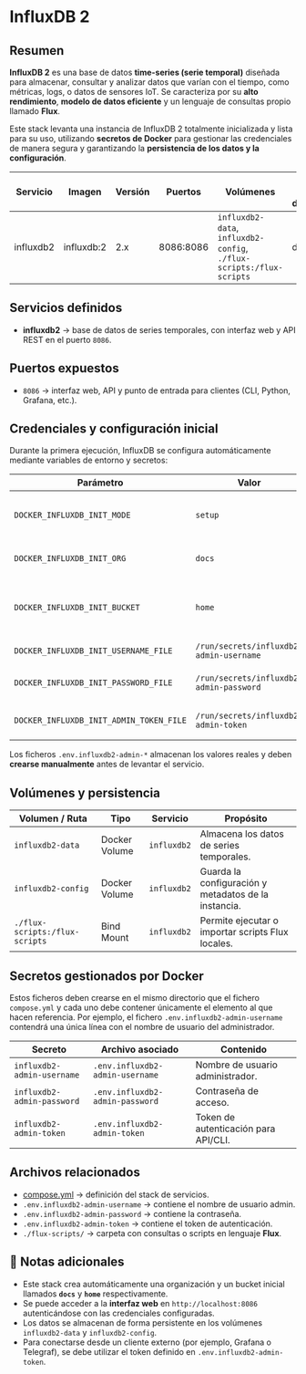 # InfluxDB 2

## Resumen

**InfluxDB 2** es una base de datos **time-series (serie temporal)** diseñada para almacenar, consultar y analizar datos que varían con el tiempo, como métricas, logs, o datos de sensores IoT.
Se caracteriza por su **alto rendimiento**, **modelo de datos eficiente** y un lenguaje de consultas propio llamado **Flux**.

Este stack levanta una instancia de InfluxDB 2 totalmente inicializada y lista para su uso, utilizando **secretos de Docker** para gestionar las credenciales de manera segura y garantizando la **persistencia de los datos y la configuración**.

| Servicio  | Imagen     | Versión | Puertos   | Volúmenes                                                            | Red por defecto |
| --------- | ---------- | ------- | --------- | -------------------------------------------------------------------- | --------------- |
| influxdb2 | influxdb:2 | 2.x     | 8086:8086 | `influxdb2-data`, `influxdb2-config`, `./flux-scripts:/flux-scripts` | default         |


## Servicios definidos

- **influxdb2** → base de datos de series temporales, con interfaz web y API REST en el puerto `8086`.



## Puertos expuestos

- `8086` → interfaz web, API y punto de entrada para clientes (CLI, Python, Grafana, etc.).


## Credenciales y configuración inicial

Durante la primera ejecución, InfluxDB se configura automáticamente mediante variables de entorno y secretos:

| Parámetro                               | Valor                                   | Descripción                                      |
| --------------------------------------- | --------------------------------------- | ------------------------------------------------ |
| `DOCKER_INFLUXDB_INIT_MODE`             | `setup`                                 | Modo de inicialización del contenedor.           |
| `DOCKER_INFLUXDB_INIT_ORG`              | `docs`                                  | Nombre de la organización inicial.               |
| `DOCKER_INFLUXDB_INIT_BUCKET`           | `home`                                  | Bucket por defecto donde se almacenan los datos. |
| `DOCKER_INFLUXDB_INIT_USERNAME_FILE`    | `/run/secrets/influxdb2-admin-username` | Usuario administrador.                           |
| `DOCKER_INFLUXDB_INIT_PASSWORD_FILE`    | `/run/secrets/influxdb2-admin-password` | Contraseña del usuario administrador.            |
| `DOCKER_INFLUXDB_INIT_ADMIN_TOKEN_FILE` | `/run/secrets/influxdb2-admin-token`    | Token de autenticación para la API.              |

Los ficheros `.env.influxdb2-admin-*` almacenan los valores reales y deben **crearse manualmente** antes de levantar el servicio.



## Volúmenes y persistencia

| Volumen / Ruta                 | Tipo          | Servicio    | Propósito                                            |
| ------------------------------ | ------------- | ----------- | ---------------------------------------------------- |
| `influxdb2-data`               | Docker Volume | `influxdb2` | Almacena los datos de series temporales.             |
| `influxdb2-config`             | Docker Volume | `influxdb2` | Guarda la configuración y metadatos de la instancia. |
| `./flux-scripts:/flux-scripts` | Bind Mount    | `influxdb2` | Permite ejecutar o importar scripts Flux locales.    |



## Secretos gestionados por Docker

Estos ficheros deben crearse en el mismo directorio que el fichero `compose.yml` y cada uno debe contener únicamente el elemento al que hacen referencia. Por ejemplo, el fichero `.env.influxdb2-admin-username` contendrá una única línea con el nombre de usuario del administrador.

| Secreto                    | Archivo asociado                | Contenido                            |
| -------------------------- | ------------------------------- | ------------------------------------ |
| `influxdb2-admin-username` | `.env.influxdb2-admin-username` | Nombre de usuario administrador.     |
| `influxdb2-admin-password` | `.env.influxdb2-admin-password` | Contraseña de acceso.                |
| `influxdb2-admin-token`    | `.env.influxdb2-admin-token`    | Token de autenticación para API/CLI. |


## Archivos relacionados

- [compose.yml](./compose.yml) → definición del stack de servicios.
- `.env.influxdb2-admin-username` → contiene el nombre de usuario admin.
- `.env.influxdb2-admin-password` → contiene la contraseña.
- `.env.influxdb2-admin-token` → contiene el token de autenticación.
- `./flux-scripts/` → carpeta con consultas o scripts en lenguaje **Flux**.


## 📝 Notas adicionales

- Este stack crea automáticamente una organización y un bucket inicial llamados **`docs`** y **`home`** respectivamente.
- Se puede acceder a la **interfaz web** en `http://localhost:8086` autenticándose con las credenciales configuradas.
- Los datos se almacenan de forma persistente en los volúmenes `influxdb2-data` y `influxdb2-config`.
- Para conectarse desde un cliente externo (por ejemplo, Grafana o Telegraf), se debe utilizar el token definido en `.env.influxdb2-admin-token`.

